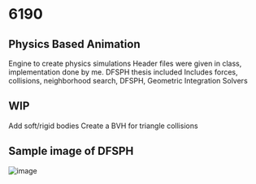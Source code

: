 # 6190
## Physics Based Animation
Engine to create physics simulations
Header files were given in class, implementation done by me.
DFSPH thesis included
Includes forces, collisions, neighborhood search, DFSPH, Geometric Integration Solvers
## WIP
Add soft/rigid bodies
Create a BVH for triangle collisions
## Sample image of DFSPH
![image](https://github.com/aahartley/6190/assets/50050814/bd250a7d-3669-42ea-8b20-684938380baa)


